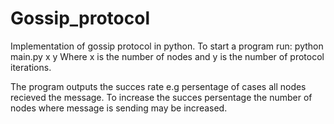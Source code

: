 # Gossip_protocol
Implementation of gossip protocol in python.
To start a program run:
  python main.py x y
Where x is the number of nodes and y is the number of protocol iterations.

The program outputs the succes rate e.g persentage of cases all nodes recieved the message.
To increase the succes persentage the number of nodes where message is sending may be increased.
